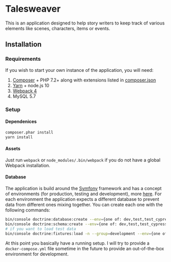 # Talesweaver
This is an application designed to help story writers to keep track of various
elements like scenes, characters, items or events.
## Installation
### Requirements
If you wish to start your own instance of the application, you will need:
1. [Composer](https://getcomposer.org/) + PHP 7.2+ along with extensions listed in [composer.json](./composer.json#L38)
2. [Yarn](https://yarnpkg.com/lang/en/) + node.js 10
3. [Webpack 4](https://webpack.js.org/)
4. MySQL 5.7
### Setup
#### Dependenices
```bash
composer.phar install
yarn install
```
#### Assets
Just run `webpack` or `node_modules/.bin/webpack` if you do not have a global Webpack installation.
#### Database
The application is build around the [Symfony](https://symfony.com/) framework and
has a concept of environments (for production, testing and development), more
[here](https://symfony.com/doc/current/configuration/environments.html). For each
 environment the application expects a different database to prevent data from
different ones mixing together. You can create each one with the following commands:
```bash
bin/console doctrine:database:create --env={one of: dev,test,test_cypress,prod}
bin/console doctrine:schema:create --env={one of: dev,test,test_cypress,prod}
# if you want to load test data
bin/console doctrine:fixtures:load -n --group=development --env={one of: dev,test,test_cypress,prod}
```
At this point you basically have a running setup. I will try to provide a `docker-compose.yml`
file sometime in the future to provide an out-of-the-box environment for development.
